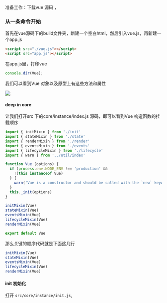 准备工作：下载vue 源码  ，

### 从一条命令开始

首先在vue源码下的build文件夹，新建一个空白html，然后引入vue.js，再新建一个app.js

```html
<script src="./vue.js"></script>
<script src="app.js"></script>
```

在app.js里，打印vue

```js
console.dir(Vue);
```

我们可以看到Vue 对象以及原型上有这些方法和属性

![](https://ws1.sinaimg.cn/large/006tNc79ly1g248gmy2b7j311u0qmjws.jpg)

#### deep in core

让我们打开src 下的core/instance/index.js 源码，即可以看到Vue 构造函数的挂载顺序

```js
import { initMixin } from './init'
import { stateMixin } from './state'
import { renderMixin } from './render'
import { eventsMixin } from './events'
import { lifecycleMixin } from './lifecycle'
import { warn } from '../util/index'

function Vue (options) {
  if (process.env.NODE_ENV !== 'production' &&
    !(this instanceof Vue)
  ) {
    warn('Vue is a constructor and should be called with the `new` keyword')
  }
  this._init(options)
}

initMixin(Vue)
stateMixin(Vue)
eventsMixin(Vue)
lifecycleMixin(Vue)
renderMixin(Vue)

export default Vue
```

那么关键的顺序代码就是下面这几行

```js
initMixin(Vue)
stateMixin(Vue)
eventsMixin(Vue)
lifecycleMixin(Vue)
renderMixin(Vue)
```

#### init 初始化

打开 `src/core/instance/init.js`, 